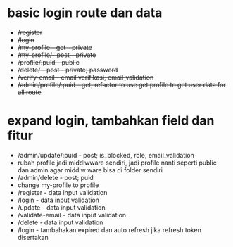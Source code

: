 # basic login route dan data
* ~~/register~~
* ~~/login~~
* ~~/my-profile - get - private~~
* ~~/my-profile/- post - private~~
* ~~/profile/:puid - public~~
* ~~/delete/ - post - private; password~~
* ~~/verify-email - email verifikasi; email_validation~~
* ~~/admin/profile/:puid - get, refactor to use get profile to get user data for all route~~

# expand login, tambahkan field dan fitur
* /admin/update/:puid - post; is_blocked, role, email_validation  
* rubah profile jadi middlwware sendiri, jadi profile nanti seperti public dan admin agar middlw ware bisa di folder sendiri
* /admin/delete - post; puid  
* change my-profile to profile  
* /register - data input validation  
* /login - data input validation  
* /update - data input validation  
* /validate-email - data input validation  
* /delete - data input validation  
* /login - tambahakan expired dan auto refresh jika refresh token disertakan  
